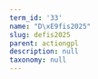 ```yaml
---
term_id: '33'
name: "D\xE9fis2025"
slug: defis2025
parent: actiongpl
description: null
taxonomy: null
---
```



